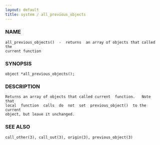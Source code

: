 ```yaml
---
layout: default
title: system / all_previous_objects
---
```


### NAME

    all_previous_objects()  -  returns  an array of objects that called the
    current function

### SYNOPSIS

    object *all_previous_objects();

### DESCRIPTION

    Returns an array of objects that called current  function.   Note  that
    local  function  calls  do  not  set  previous_object()  to the current
    object, but leave it unchanged.

### SEE ALSO

    call_other(3), call_out(3), origin(3), previous_object(3)
